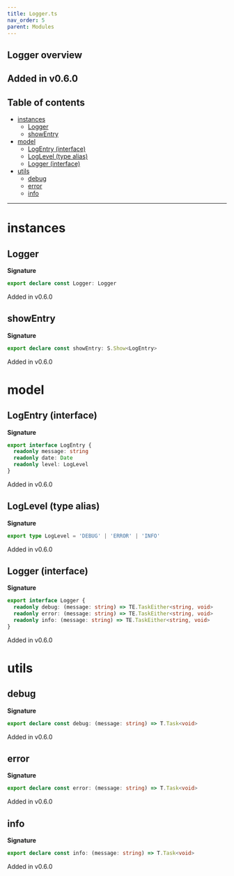```yaml
---
title: Logger.ts
nav_order: 5
parent: Modules
---
```

## Logger overview

Added in v0.6.0
---

<h2 class="text-delta">Table of contents</h2>

- [instances](#instances)
  - [Logger](#logger)
  - [showEntry](#showentry)
- [model](#model)
  - [LogEntry (interface)](#logentry-interface)
  - [LogLevel (type alias)](#loglevel-type-alias)
  - [Logger (interface)](#logger-interface)
- [utils](#utils)
  - [debug](#debug)
  - [error](#error)
  - [info](#info)
---

# instances
## Logger

**Signature**

```ts
export declare const Logger: Logger
```

Added in v0.6.0
## showEntry

**Signature**

```ts
export declare const showEntry: S.Show<LogEntry>
```

Added in v0.6.0
# model
## LogEntry (interface)

**Signature**

```ts
export interface LogEntry {
  readonly message: string
  readonly date: Date
  readonly level: LogLevel
}
```

Added in v0.6.0
## LogLevel (type alias)

**Signature**

```ts
export type LogLevel = 'DEBUG' | 'ERROR' | 'INFO'
```

Added in v0.6.0
## Logger (interface)

**Signature**

```ts
export interface Logger {
  readonly debug: (message: string) => TE.TaskEither<string, void>
  readonly error: (message: string) => TE.TaskEither<string, void>
  readonly info: (message: string) => TE.TaskEither<string, void>
}
```

Added in v0.6.0
# utils
## debug

**Signature**

```ts
export declare const debug: (message: string) => T.Task<void>
```

Added in v0.6.0
## error

**Signature**

```ts
export declare const error: (message: string) => T.Task<void>
```

Added in v0.6.0
## info

**Signature**

```ts
export declare const info: (message: string) => T.Task<void>
```

Added in v0.6.0
